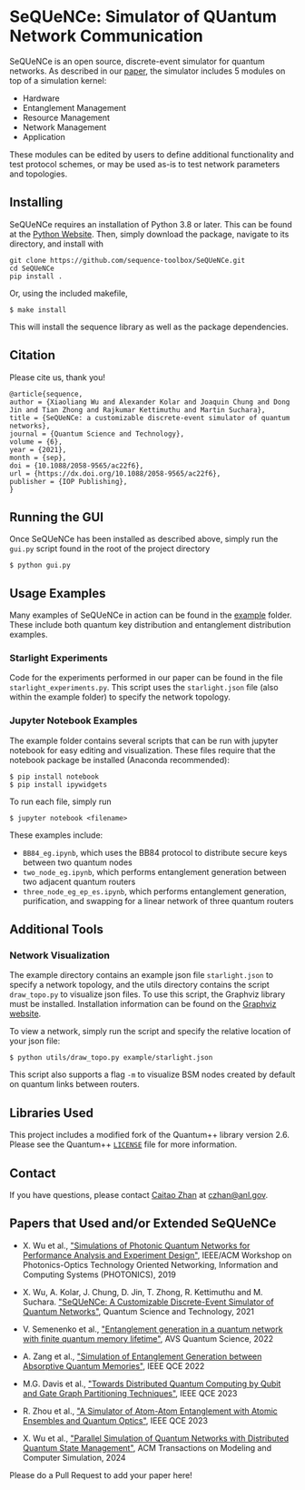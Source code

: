 # SeQUeNCe: Simulator of QUantum Network Communication

SeQUeNCe is an open source, discrete-event simulator for quantum networks. As described in our [paper](http://arxiv.org/abs/2009.12000), the simulator includes 5 modules on top of a simulation kernel:
* Hardware
* Entanglement Management
* Resource Management
* Network Management
* Application

These modules can be edited by users to define additional functionality and test protocol schemes, or may be used as-is to test network parameters and topologies.

## Installing
SeQUeNCe requires an installation of Python 3.8 or later. This can be found at the [Python Website](https://www.python.org/downloads/).
Then, simply download the package, navigate to its directory, and install with
```
git clone https://github.com/sequence-toolbox/SeQUeNCe.git
cd SeQUeNCe
pip install .
```
Or, using the included makefile,
```
$ make install
```
This will install the sequence library as well as the package dependencies.

## Citation
Please cite us, thank you!
```
@article{sequence,
author = {Xiaoliang Wu and Alexander Kolar and Joaquin Chung and Dong Jin and Tian Zhong and Rajkumar Kettimuthu and Martin Suchara},
title = {SeQUeNCe: a customizable discrete-event simulator of quantum networks},
journal = {Quantum Science and Technology},
volume = {6},
year = {2021},
month = {sep},
doi = {10.1088/2058-9565/ac22f6},
url = {https://dx.doi.org/10.1088/2058-9565/ac22f6},
publisher = {IOP Publishing},
}
```

<!-- * X. Wu, A. Kolar, J. Chung, D. Jin, T. Zhong, R. Kettimuthu and M. Suchara. "SeQUeNCe: Simulator of QUantum Network Communication." GitHub repository, https://github.com/sequence-toolbox/SeQUeNCe, 2021. -->

## Running the GUI
Once SeQUeNCe has been installed as described above, simply run the `gui.py` script found in the root of the project directory
```
$ python gui.py
```

## Usage Examples
Many examples of SeQUeNCe in action can be found in the [example](/example) folder. These include both quantum key distribution and entanglement distribution examples.

### Starlight Experiments
Code for the experiments performed in our paper can be found in the file `starlight_experiments.py`. This script uses the `starlight.json` file (also within the example folder) to specify the network topology.

### Jupyter Notebook Examples
The example folder contains several scripts that can be run with jupyter notebook for easy editing and visualization. These files require that the notebook package be installed (Anaconda recommended):
```
$ pip install notebook
$ pip install ipywidgets
```
To run each file, simply run
```
$ jupyter notebook <filename>
```
These examples include:
* `BB84_eg.ipynb`, which uses the BB84 protocol to distribute secure keys between two quantum nodes
* `two_node_eg.ipynb`, which performs entanglement generation between two adjacent quantum routers
* `three_node_eg_ep_es.ipynb`, which performs entanglement generation, purification, and swapping for a linear network of three quantum routers

## Additional Tools

### Network Visualization
The example directory contains an example json file `starlight.json` to specify a network topology, and the utils directory contains the script `draw_topo.py` to visualize json files. To use this script, the Graphviz library must be installed. Installation information can be found on the [Graphviz website](https://www.graphviz.org/download/).

To view a network, simply run the script and specify the relative location of your json file:
```
$ python utils/draw_topo.py example/starlight.json
```
This script also supports a flag `-m` to visualize BSM nodes created by default on quantum links between routers.

## Libraries Used
This project includes a modified fork of the Quantum++ library version 2.6.
Please see the Quantum++ [`LICENSE`](https://github.com/softwareQinc/qpp/blob/main/LICENSE) file for more information.

## Contact
If you have questions, please contact [Caitao Zhan](https://caitaozhan.github.io/) at [czhan@anl.gov](mailto:czhan@anl.gov).

## Papers that Used and/or Extended SeQUeNCe

* X. Wu et al., ["Simulations of Photonic Quantum Networks for Performance Analysis and Experiment Design"](https://ieeexplore.ieee.org/document/8950718), IEEE/ACM Workshop on Photonics-Optics Technology Oriented Networking, Information and Computing Systems (PHOTONICS), 2019

* X. Wu, A. Kolar, J. Chung, D. Jin, T. Zhong, R. Kettimuthu and M. Suchara. ["SeQUeNCe: A Customizable Discrete-Event Simulator of Quantum Networks"](https://iopscience.iop.org/article/10.1088/2058-9565/ac22f6), Quantum Science and Technology, 2021

* V. Semenenko et al., ["Entanglement generation in a quantum network with finite quantum memory lifetime"](https://pubs.aip.org/avs/aqs/article/4/1/012002/2835237/Entanglement-generation-in-a-quantum-network-with), AVS Quantum Science, 2022

* A. Zang et al., ["Simulation of Entanglement Generation between Absorptive Quantum Memories"](https://ieeexplore.ieee.org/abstract/document/9951205), IEEE QCE 2022

* M.G. Davis et al., ["Towards Distributed Quantum Computing by Qubit and Gate Graph Partitioning Techniques"](https://ieeexplore.ieee.org/abstract/document/10313645), IEEE QCE 2023

* R. Zhou et al., ["A Simulator of Atom-Atom Entanglement with Atomic Ensembles and Quantum Optics"](https://ieeexplore.ieee.org/abstract/document/10313610), IEEE QCE 2023

* X. Wu et al., ["Parallel Simulation of Quantum Networks with Distributed Quantum State Management"](https://dl.acm.org/doi/abs/10.1145/3634701), ACM Transactions on Modeling and Computer Simulation, 2024


Please do a Pull Request to add your paper here! 
